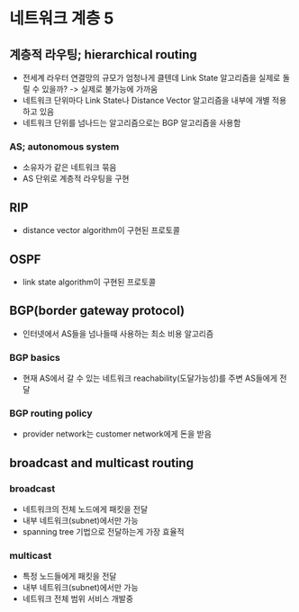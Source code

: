 # 네트워크 계층 5

## 계층적 라우팅; hierarchical routing
- 전세계 라우터 연결망의 규모가 엄청나게 클텐데 Link State 알고리즘을 실제로 돌릴 수 있을까? -> 실제로 불가능에 가까움
- 네트워크 단위마다 Link State나 Distance Vector 알고리즘을 내부에 개별 적용하고 있음
- 네트워크 단위를 넘나드는 알고리즘으로는 BGP 알고리즘을 사용함

### AS; autonomous system
- 소유자가 같은 네트워크 묶음
- AS 단위로 계층적 라우팅을 구현

## RIP
- distance vector algorithm이 구현된 프로토콜

## OSPF
- link state algorithm이 구현된 프로토콜

## BGP(border gateway protocol)
- 인터넷에서 AS들을 넘나들때 사용하는 최소 비용 알고리즘

### BGP basics
- 현재 AS에서 갈 수 있는 네트워크 reachability(도달가능성)를 주변 AS들에게 전달

### BGP routing policy
- provider network는 customer network에게 돈을 받음

## broadcast and multicast routing

### broadcast
- 네트워크의 전체 노드에게 패킷을 전달
- 내부 네트워크(subnet)에서만 가능
- spanning tree 기법으로 전달하는게 가장 효율적

### multicast
- 특정 노드들에게 패킷을 전달
- 내부 네트워크(subnet)에서만 가능
- 네트워크 전체 범위 서비스 개발중